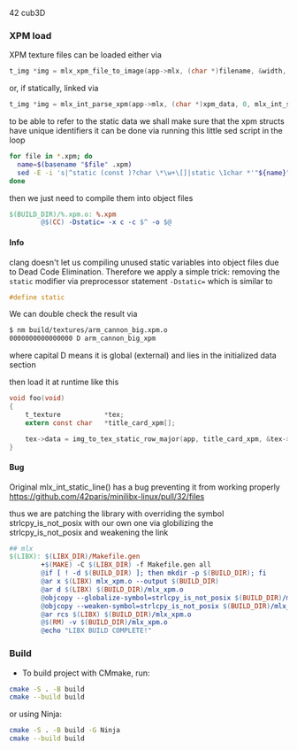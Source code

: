 42 cub3D

### XPM load

XPM texture files can be loaded either via 

```c
t_img *img = mlx_xpm_file_to_image(app->mlx, (char *)filename, &width, &height);
```

or, if statically, linked via
```c
t_img *img = mlx_int_parse_xpm(app->mlx, (char *)xpm_data, 0, mlx_int_static_line);
```

to be able to refer to the static data we shall make sure that the xpm structs have unique identifiers
it can be done via running this little sed script in the loop
```bash
for file in *.xpm; do
  name=$(basename "$file" .xpm)
  sed -E -i 's|^static (const )?char \*\w+\[]|static \1char *'"${name}"'_xpm[]|' "$file"
done
```

then we just need to compile them into object files

```makefile
$(BUILD_DIR)/%.xpm.o: %.xpm
		@$(CC) -Dstatic= -x c -c $^ -o $@
```

#### Info
clang doesn't let us compiling unused static variables into object files due to Dead Code Elimination.
Therefore we apply a simple trick: removing the `static` modifier via preprocessor statement `-Dstatic=`
which is similar to 
```c
#define static 
```
We can double check the result via 
```bash
$ nm build/textures/arm_cannon_big.xpm.o
0000000000000000 D arm_cannon_big_xpm
```
where capital D means it is global (external) and lies in the initialized data section 

then load it at runtime like this
```c
void foo(void)
{
	t_texture			*tex;
	extern const char	*title_card_xpm[];

	tex->data = img_to_tex_static_row_major(app, title_card_xpm, &tex->x, &tex->y);
}

```

#### Bug
Original mlx_int_static_line() has a bug preventing it from working properly
https://github.com/42paris/minilibx-linux/pull/32/files

thus we are patching the library with overriding the symbol strlcpy_is_not_posix
with our own one via globilizing the strlcpy_is_not_posix and weakening the link

```makefile
## mlx
$(LIBX): $(LIBX_DIR)/Makefile.gen
		+$(MAKE) -C $(LIBX_DIR) -f Makefile.gen all
		@if [ ! -d $(BUILD_DIR) ]; then mkdir -p $(BUILD_DIR); fi
		@ar x $(LIBX) mlx_xpm.o --output $(BUILD_DIR)
		@ar d $(LIBX) $(BUILD_DIR)/mlx_xpm.o
		@objcopy --globalize-symbol=strlcpy_is_not_posix $(BUILD_DIR)/mlx_xpm.o
		@objcopy --weaken-symbol=strlcpy_is_not_posix $(BUILD_DIR)/mlx_xpm.o
		@ar rcs $(LIBX) $(BUILD_DIR)/mlx_xpm.o
		@$(RM) -v $(BUILD_DIR)/mlx_xpm.o
		@echo "LIBX BUILD COMPLETE!"
```

### Build

- To build project with CMmake, run:
```bash
cmake -S . -B build
cmake --build build
```
or using Ninja:
```bash
cmake -S . -B build -G Ninja
cmake --build build
```
